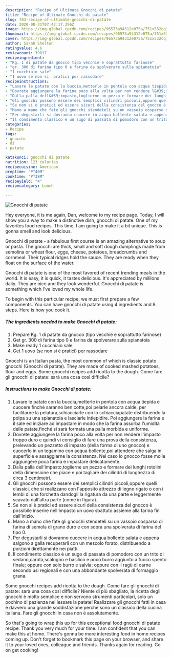 ```yaml
---
description: "Recipe of Ultimate Gnocchi di patate"
title: "Recipe of Ultimate Gnocchi di patate"
slug: 703-recipe-of-ultimate-gnocchi-di-patate
date: 2020-08-31T07:47:17.296Z
image: https://img-global.cpcdn.com/recipes/96573a94312e075a/751x532cq70/gnocchi-di-patate-recipe-main-photo.jpg
thumbnail: https://img-global.cpcdn.com/recipes/96573a94312e075a/751x532cq70/gnocchi-di-patate-recipe-main-photo.jpg
cover: https://img-global.cpcdn.com/recipes/96573a94312e075a/751x532cq70/gnocchi-di-patate-recipe-main-photo.jpg
author: Sarah Shelton
ratingvalue: 4.6
reviewcount: 39817
recipeingredient:
- "Kg. 1 di patate da gnocco tipo vecchie e soprattutto farinose"
- "gr. 300 di farina tipo 0 e farina da spolverare sulla spianatoia"
- "1 cucchiaio sale"
- "1 uovo se non si  pratici per rassodare"
recipeinstructions:
- "Lavare le patate con la buccia,metterle in pentola con acqua tiepida e cuocere finché saranno ben cotte,poi pelarle ancora calde, per facilitarne la pelatura,schiacciarle con lo schiacciapatate distribuendo la polpa su una spianatoia e lasciarle intiepidire. Poi aggiungere la farina e il sale ed iniziare ad impastare in modo che la farina assorba l&#39;umidità delle patate,finché si sarà formata una palla morbida e uniforme."
- "Dovrete aggiungere la farina poco alla volta per non rendere l&#39;impasto troppo duro e quindi vi consiglio di fare una prova della consistenza, prelevando un pezzetto di impasto (della forma di uno gnocco) e cuocerlo in un tegamino con acqua bollente,poi attendere che salga in superficie e assaggiarne la consistenza. Nel caso lo gnocco fosse molle aggiungere poca farina e impastare delicatamente."
- "Dalla palla dell&#39;impasto,toglierne un pezzo e formare dei lunghi rotolini della dimensione che piace e poi tagliare dei cilindri di lunghezza di circa 3 centimetri."
- "Gli gnocchi possono essere dei semplici cilindri piccoli,oppure quelli classici, che si realizzano con l&#39;apposito attrezzo di legno rigato o con i lembi di una forchetta dandogli la rigatura da una parte e leggermente scavato dall&#39;altra parte (come in figura)."
- "Se non si è pratici ed essere sicuri della consistenza del gnocco è possibile inserire nell&#39;impasto un uovo sbattuto assieme alla farina fin dall&#39;inizio."
- "Mano a mano che fate gli gnocchi stendeteli su un vassoio cosparso di farina di semola di grano duro e con sopra una spolverata di farina del tipo 0."
- "Per degustarli si dovranno cuocere in acqua bollente salata e appena salgono a galla recuperarli con un mescolo forato, distribuendo a porzioni direttamente nei piatti."
- "Il condimento classico è un sugo di passata di pomodoro con un trito di sedano,carota,scalogno e basilico e poco burro aggiunto a fuoco spento finale; oppure con solo burro e salvia; oppure con il ragù di carne secondo usi regionali e con una abbondante spolverata di formaggio grana."
categories:
- Recipe
tags:
- gnocchi
- di
- patate

katakunci: gnocchi di patate 
nutrition: 123 calories
recipecuisine: American
preptime: "PT40M"
cooktime: "PT38M"
recipeyield: "4"
recipecategory: Lunch

---
```



![Gnocchi di patate](https://img-global.cpcdn.com/recipes/96573a94312e075a/751x532cq70/gnocchi-di-patate-recipe-main-photo.jpg)

Hey everyone, it is me again, Dan, welcome to my recipe page. Today, I will show you a way to make a distinctive dish, gnocchi di patate. One of my favorites food recipes. This time, I am going to make it a bit unique. This is gonna smell and look delicious.

Gnocchi di patate - a fabulous first course is an amazing alternative to soup or pasta. The gnocchi are thick, small and soft dough dumplings made from semolina or wheat flour, eggs, cheese, potatoes, breadcrumbs and cornmeal. Their typical ridges hold the sauce. They are ready when they float on the surface of the water.

Gnocchi di patate is one of the most favored of recent trending meals in the world. It is easy, it is quick, it tastes delicious. It's appreciated by millions daily. They are nice and they look wonderful. Gnocchi di patate is something which I've loved my whole life.


To begin with this particular recipe, we must first prepare a few components. You can have gnocchi di patate using 4 ingredients and 8 steps. Here is how you cook it.

<!--inarticleads1-->

##### The ingredients needed to make Gnocchi di patate:

1. Prepare Kg. 1 di patate da gnocco (tipo vecchie e soprattutto farinose)
1. Get gr. 300 di farina tipo 0 e farina da spolverare sulla spianatoia
1. Make ready 1 cucchiaio sale
1. Get 1 uovo (se non si è pratici) per rassodare


Gnocchi is an Italian pasta, the most common of which is classic potato gnocchi (Gnocchi di patate). They are made of cooked mashed potatoes, flour and eggs. Some gnocchi recipes add ricotta to the dough. Come fare gli gnocchi di patate: sarà una cosa così difficile? 

<!--inarticleads2-->

##### Instructions to make Gnocchi di patate:

1. Lavare le patate con la buccia,metterle in pentola con acqua tiepida e cuocere finché saranno ben cotte,poi pelarle ancora calde, per facilitarne la pelatura,schiacciarle con lo schiacciapatate distribuendo la polpa su una spianatoia e lasciarle intiepidire. Poi aggiungere la farina e il sale ed iniziare ad impastare in modo che la farina assorba l&#39;umidità delle patate,finché si sarà formata una palla morbida e uniforme.
1. Dovrete aggiungere la farina poco alla volta per non rendere l&#39;impasto troppo duro e quindi vi consiglio di fare una prova della consistenza, prelevando un pezzetto di impasto (della forma di uno gnocco) e cuocerlo in un tegamino con acqua bollente,poi attendere che salga in superficie e assaggiarne la consistenza. Nel caso lo gnocco fosse molle aggiungere poca farina e impastare delicatamente.
1. Dalla palla dell&#39;impasto,toglierne un pezzo e formare dei lunghi rotolini della dimensione che piace e poi tagliare dei cilindri di lunghezza di circa 3 centimetri.
1. Gli gnocchi possono essere dei semplici cilindri piccoli,oppure quelli classici, che si realizzano con l&#39;apposito attrezzo di legno rigato o con i lembi di una forchetta dandogli la rigatura da una parte e leggermente scavato dall&#39;altra parte (come in figura).
1. Se non si è pratici ed essere sicuri della consistenza del gnocco è possibile inserire nell&#39;impasto un uovo sbattuto assieme alla farina fin dall&#39;inizio.
1. Mano a mano che fate gli gnocchi stendeteli su un vassoio cosparso di farina di semola di grano duro e con sopra una spolverata di farina del tipo 0.
1. Per degustarli si dovranno cuocere in acqua bollente salata e appena salgono a galla recuperarli con un mescolo forato, distribuendo a porzioni direttamente nei piatti.
1. Il condimento classico è un sugo di passata di pomodoro con un trito di sedano,carota,scalogno e basilico e poco burro aggiunto a fuoco spento finale; oppure con solo burro e salvia; oppure con il ragù di carne secondo usi regionali e con una abbondante spolverata di formaggio grana.


Some gnocchi recipes add ricotta to the dough. Come fare gli gnocchi di patate: sarà una cosa così difficile? Niente di più sbagliato, la ricetta degli gnocchi è molto semplice e non servono strumenti particolari, solo un pochino di pazienza nel lessare la patate! Realizzare gli gnocchi fatti in casa è davvero una grande soddisfazione perchè sono un classico della cucina italiana. Fare gli gnocchi in casa non è assolutamente. 

So that's going to wrap this up for this exceptional food gnocchi di patate recipe. Thank you very much for your time. I am confident that you can make this at home. There's gonna be more interesting food in home recipes coming up. Don't forget to bookmark this page on your browser, and share it to your loved ones, colleague and friends. Thanks again for reading. Go on get cooking!
